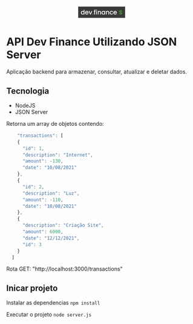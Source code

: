 <h1 align="center">
  <img alt="devfinance" height="30" title="devfinance" src="./logo-readme.png" />
</h1>

# API Dev Finance Utilizando JSON Server

Aplicação backend para armazenar, consultar, atualizar e deletar dados.

## Tecnologia
- NodeJS
- JSON Server

Retorna um array de objetos contendo:
```js
    "transactions": [
    {
      "id": 1,
      "description": "Internet",
      "amount": -130,
      "date": "10/08/2021"
    },
    {
      "id": 2,
      "description": "Luz",
      "amount": -110,
      "date": "10/08/2021"
    },
    {
      "description": "Criação Site",
      "amount": 6000,
      "date": "12/12/2021",
      "id": 3
    }
  ]
```
Rota GET: "http://localhost:3000/transactions"

## Inicar projeto
Instalar as dependencias
```npm install```

Executar o projeto
```node server.js```